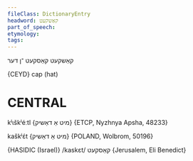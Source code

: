 ```yaml
---
fileClass: DictionaryEntry
headword: קאַשקעט
part_of_speech: 
etymology: 
tags: 
---
```

קאַשקעט
קאַסקעט
־ן
דער

{CEYD}
cap (hat)

CENTRAL
========

kʲɩškʲéːtl {מיט אַ דאַשיק} {ETCP, Nyzhnya Apsha, 48233}

kaškʲɛ́t {מיט אַ דאַשיק} {POLAND, Wolbrom, 50196}

{HASIDIC (Israel)}
/kaskɛt/ קאַסקעט {Jerusalem, Eli Benedict}